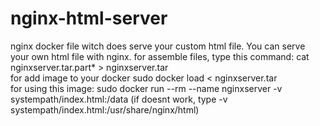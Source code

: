 # nginx-html-server
nginx docker file witch does serve your custom html file.
You can serve your own html file with nginx.
for assemble files, type this command: cat nginxserver.tar.part* > nginxserver.tar</br>
for add image to your docker sudo docker load < nginxserver.tar</br>
for using this image: sudo docker run --rm --name nginxserver -v systempath/index.html:/data  (if doesnt work, type -v systempath/index.html:/usr/share/nginx/html)
